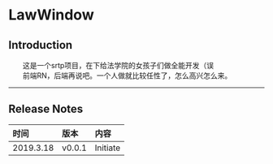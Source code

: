 # LawWindow
## Introduction
&emsp;&emsp;这是一个srtp项目，在下给法学院的女孩子们做全能开发（误<br>
&emsp;&emsp;前端RN，后端再说吧。一个人做就比较任性了，怎么高兴怎么来。<br>

---
## Release Notes
时间|版本|内容
:--|:--|:--
2019.3.18|v0.0.1|Initiate